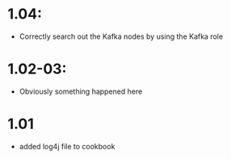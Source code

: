 
# 1.04:
* Correctly search out the Kafka nodes by using the Kafka role

# 1.02-03:
* Obviously something happened here

# 1.01
* added log4j file to cookbook